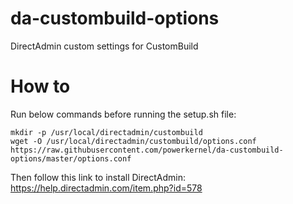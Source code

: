 # da-custombuild-options
DirectAdmin custom settings for CustomBuild

# How to
Run below commands before running the setup.sh file:
```
mkdir -p /usr/local/directadmin/custombuild
wget -O /usr/local/directadmin/custombuild/options.conf https://raw.githubusercontent.com/powerkernel/da-custombuild-options/master/options.conf
```
Then follow this link to install DirectAdmin: https://help.directadmin.com/item.php?id=578
